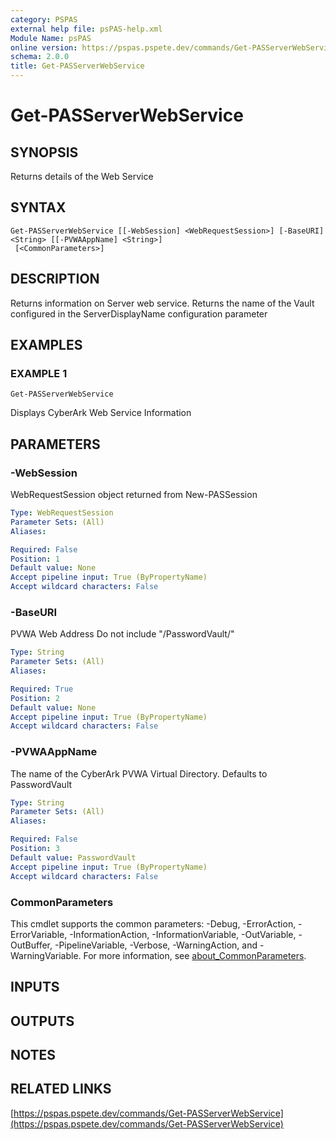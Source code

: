 ```yaml
---
category: PSPAS
external help file: psPAS-help.xml
Module Name: psPAS
online version: https://pspas.pspete.dev/commands/Get-PASServerWebService
schema: 2.0.0
title: Get-PASServerWebService
---
```


# Get-PASServerWebService

## SYNOPSIS
Returns details of the Web Service

## SYNTAX

```
Get-PASServerWebService [[-WebSession] <WebRequestSession>] [-BaseURI] <String> [[-PVWAAppName] <String>]
 [<CommonParameters>]
```

## DESCRIPTION
Returns information on Server web service.
Returns the name of the Vault configured in the ServerDisplayName configuration parameter

## EXAMPLES

### EXAMPLE 1
```
Get-PASServerWebService
```

Displays CyberArk Web Service Information

## PARAMETERS

### -WebSession
WebRequestSession object returned from New-PASSession

```yaml
Type: WebRequestSession
Parameter Sets: (All)
Aliases:

Required: False
Position: 1
Default value: None
Accept pipeline input: True (ByPropertyName)
Accept wildcard characters: False
```

### -BaseURI
PVWA Web Address
Do not include "/PasswordVault/"

```yaml
Type: String
Parameter Sets: (All)
Aliases:

Required: True
Position: 2
Default value: None
Accept pipeline input: True (ByPropertyName)
Accept wildcard characters: False
```

### -PVWAAppName
The name of the CyberArk PVWA Virtual Directory.
Defaults to PasswordVault

```yaml
Type: String
Parameter Sets: (All)
Aliases:

Required: False
Position: 3
Default value: PasswordVault
Accept pipeline input: True (ByPropertyName)
Accept wildcard characters: False
```

### CommonParameters
This cmdlet supports the common parameters: -Debug, -ErrorAction, -ErrorVariable, -InformationAction, -InformationVariable, -OutVariable, -OutBuffer, -PipelineVariable, -Verbose, -WarningAction, and -WarningVariable. For more information, see [about_CommonParameters](http://go.microsoft.com/fwlink/?LinkID=113216).

## INPUTS

## OUTPUTS

## NOTES

## RELATED LINKS

[https://pspas.pspete.dev/commands/Get-PASServerWebService](https://pspas.pspete.dev/commands/Get-PASServerWebService)

